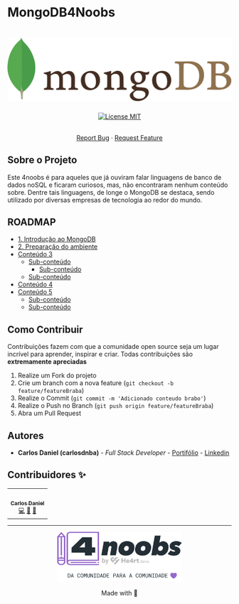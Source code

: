 <!-- Title -->

# MongoDB4Noobs
<p align="center">

  <h1 align="center">
    <img src="assets/mongodb.svg" alt="Logo">
  </h1>
  <p align="center">
    <a href="https://opensource.org/licenses/MIT">
      <img src="https://img.shields.io/badge/License-MIT-blue.svg" alt="License MIT">
    </a>
  </p>
  <p align="center">
    <br />
    <a href="https://github.com/carlosdnba/mongodb4noobs/issues/new">Report Bug</a>
    ·
    <a href="https://github.com/carlosdnba/mongodb4noobs/pulls">Request Feature</a>
  </p>
</p>
    
 <!-- ABOUT THE PROJECT -->

## Sobre o Projeto
Este 4noobs é para aqueles que já ouviram falar linguagens de banco de dados noSQL e ficaram curiosos, mas, não encontraram nenhum conteúdo sobre. Dentre tais linguagens, de longe o MongoDB se destaca, sendo utilizado por diversas empresas de tecnologia ao redor do mundo.

<!-- ROADMAP -->

## ROADMAP

- [1. Introdução ao MongoDB](./docs/introducao.md)
- [2. Preparação do ambiente](./docs/preparacao-ambiente.md)
- [Conteúdo 3](link-terceira-parte)
  - [Sub-conteúdo](link-sub-conteudo)
  	- [Sub-conteúdo](link-sub-conteudo)
  - [Sub-conteúdo](link-sub-conteudo)
- [Conteúdo 4](link-quarta-parte)
- [Conteúdo 5](link-quinta-parte)
  - [Sub-conteúdo](link-sub-conteudo)
  - [Sub-conteúdo](link-sub-conteudo)
  
  
<!-- CONTRIBUTING -->

## Como Contribuir

Contribuições fazem com que a comunidade open source seja um lugar incrível para aprender, inspirar e criar. Todas contribuições
são **extremamente apreciadas**

1. Realize um Fork do projeto
2. Crie um branch com a nova feature (`git checkout -b feature/featureBraba`)
3. Realize o Commit (`git commit -m 'Adicionado conteudo brabo'`)
4. Realize o Push no Branch (`git push origin feature/featureBraba`)
5. Abra um Pull Request

<!-- AUTHORS -->

## Autores

- **Carlos Daniel (carlosdnba)** - _Full Stack Developer_ - [Portifólio](http://carlosdnba.me/) - [Linkedin](https://www.linkedin.com/in/carlos-daniel-barboza)


## Contribuidores ✨

<!-- ALL-CONTRIBUTORS-LIST:START - Do not remove or modify this section -->
<!-- prettier-ignore-start -->
<!-- markdownlint-disable -->

<table>
    <tr>
        <td align="center">
            <a href="https://github.com/carlosdnba">
                <img src="https://avatars.githubusercontent.com/u/64426814?v=4" width="100px;" alt="" /><br />
                <sub><b>Carlos Daniel</b></sub>
            </a><br />
            <a href="https://github.com/carlosdnba" title="Code">💻</a>
            <a href="#ideas" title="Ideas, Planning, & Feedback">🤔</a>
            <a href="#maintenance" title="Maintenance">🚧</a>
            <!--<a href="https://github.com/carlosdnba/mongodb4noobs/pulls?q=is%3Apr+is%3Aopen+reviewed-by%3A%40carlosdnba" title="Reviewed Pull Requests">👀</a>-->
        </td>
    </tr>
</table>

---

<p align="center">
  <a href="https://github.com/he4rt/4noobs" target="_blank">
    <img src="https://github.com/he4rt/4noobs/blob/master/.github/footer_4noobs.svg" width="280">
  </a>
</p>

<p align="center">Made with 💜</p>
